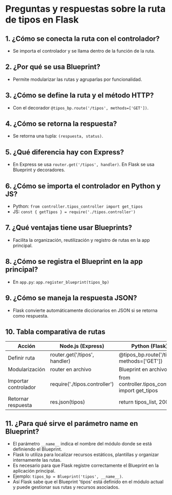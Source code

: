 # Preguntas y respuestas sobre la ruta de tipos en Flask

## 1. ¿Cómo se conecta la ruta con el controlador?
- Se importa el controlador y se llama dentro de la función de la ruta.

## 2. ¿Por qué se usa Blueprint?
- Permite modularizar las rutas y agruparlas por funcionalidad.

## 3. ¿Cómo se define la ruta y el método HTTP?
- Con el decorador `@tipos_bp.route('/tipos', methods=['GET'])`.

## 4. ¿Cómo se retorna la respuesta?
- Se retorna una tupla: `(respuesta, status)`.

## 5. ¿Qué diferencia hay con Express?
- En Express se usa `router.get('/tipos', handler)`. En Flask se usa Blueprint y decoradores.

## 6. ¿Cómo se importa el controlador en Python y JS?
- Python: `from controller.tipos_controller import get_tipos`
- JS: `const { getTipos } = require('./tipos.controller')`

## 7. ¿Qué ventajas tiene usar Blueprints?
- Facilita la organización, reutilización y registro de rutas en la app principal.

## 8. ¿Cómo se registra el Blueprint en la app principal?
- En `app.py`: `app.register_blueprint(tipos_bp)`

## 9. ¿Cómo se maneja la respuesta JSON?
- Flask convierte automáticamente diccionarios en JSON si se retorna como respuesta.

## 10. Tabla comparativa de rutas
| Acción                | Node.js (Express)                | Python (Flask)                |
|-----------------------|----------------------------------|-------------------------------|
| Definir ruta          | router.get('/tipos', handler)    | @tipos_bp.route('/tipos', methods=['GET']) |
| Modularización        | router en archivo                | Blueprint en archivo          |
| Importar controlador  | require('./tipos.controller')    | from controller.tipos_controller import get_tipos |
| Retornar respuesta    | res.json(tipos)                  | return tipos_list, 200        |

## 11. ¿Para qué sirve el parámetro __name__ en Blueprint?
- El parámetro `__name__` indica el nombre del módulo donde se está definiendo el Blueprint.
- Flask lo utiliza para localizar recursos estáticos, plantillas y organizar internamente las rutas.
- Es necesario para que Flask registre correctamente el Blueprint en la aplicación principal.
- Ejemplo: `tipos_bp = Blueprint('tipos', __name__)`.
- Así Flask sabe que el Blueprint 'tipos' está definido en el módulo actual y puede gestionar sus rutas y recursos asociados.
